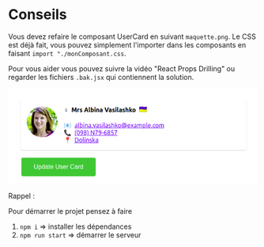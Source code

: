 # Conseils

Vous devez refaire le composant UserCard en suivant `maquette.png`. Le CSS est déjà fait, vous pouvez simplement l'importer dans les composants en faisant `import "./monComposant.css`.

Pour vous aider vous pouvez suivre la vidéo "React Props Drilling" ou regarder les fichiers `.bak.jsx` qui contiennent la solution.

![Maquette](./maquette.png)

Rappel :

Pour démarrer le projet pensez à faire

1. `npm i` => installer les dépendances
1. `npm run start` => démarrer le serveur
